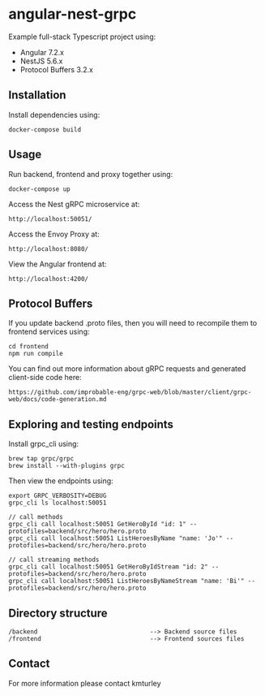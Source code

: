 # angular-nest-grpc

Example full-stack Typescript project using:

* Angular 7.2.x
* NestJS 5.6.x
* Protocol Buffers 3.2.x


## Installation

Install dependencies using:

    docker-compose build


## Usage

Run backend, frontend and proxy together using:

    docker-compose up

Access the Nest gRPC microservice at:

    http://localhost:50051/

Access the Envoy Proxy at:

    http://localhost:8080/

View the Angular frontend at:

    http://localhost:4200/


## Protocol Buffers

If you update backend .proto files, then you will need to recompile them to frontend services using:

    cd frontend
    npm run compile

You can find out more information about gRPC requests and generated client-side code here:

    https://github.com/improbable-eng/grpc-web/blob/master/client/grpc-web/docs/code-generation.md


## Exploring and testing endpoints

Install grpc_cli using:

    brew tap grpc/grpc
    brew install --with-plugins grpc

Then view the endpoints using:

    export GRPC_VERBOSITY=DEBUG
    grpc_cli ls localhost:50051

    // call methods
    grpc_cli call localhost:50051 GetHeroById "id: 1" --protofiles=backend/src/hero/hero.proto
    grpc_cli call localhost:50051 ListHeroesByName "name: 'Jo'" --protofiles=backend/src/hero/hero.proto

    // call streaming methods
    grpc_cli call localhost:50051 GetHeroByIdStream "id: 2" --protofiles=backend/src/hero/hero.proto
    grpc_cli call localhost:50051 ListHeroesByNameStream "name: 'Bi'" --protofiles=backend/src/hero/hero.proto


## Directory structure

    /backend                               --> Backend source files
    /frontend                              --> Frontend sources files


## Contact

For more information please contact kmturley
